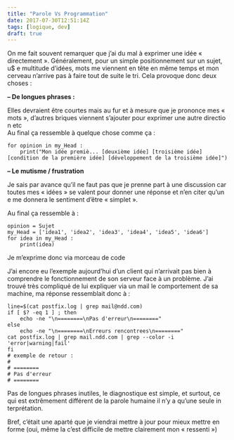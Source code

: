 ```yaml
---
title: "Parole Vs Programmation"
date: 2017-07-30T12:51:14Z
tags: [logique, dev]
draft: true
---
```


On me fait souvent remarquer que j’ai du mal à exprimer une idée « directement ». Généralement, pour un simple positionnement sur un sujet, u$ e multitude d’idées, mots me viennent en tête en même temps et mon cerveau n’arrive pas à faire tout de suite le tri. Cela provoque donc deux choses :  

**– De longues phrases :**  

Elles devraient être courtes mais au fur et à mesure que je prononce mes « mots », d’autres briques viennent s’ajouter pour exprimer une autre directio n etc  
Au final ça ressemble à quelque chose comme ça :  

    for opinion in my_Head :
        print("Mon idée premiè... [deuxième idée] [troisième idée] [condition de la première idée] [développement de la troisième idée]")

**– Le mutisme / frustration**  

Je sais par avance qu’il ne faut pas que je prenne part à une discussion car toutes mes « idées » se valent pour donner une réponse et n’en citer qu’un e me donnera le sentiment d’être « simplet ».  

Au final ça ressemble à :  

    opinion = Sujet
    my_Head = ['idea1', 'idea2', 'idea3', 'idea4', 'idea5', 'idea6']
    for idea in my_Head :
        print(idea)

Je m’exprime donc via morceau de code  

J’ai encore eu l’exemple aujourd’hui d’un client qui n’arrivait pas bien à comprendre le fonctionnement de son serveur face à un problème. J’ai trouvé très compliqué de lui expliquer via un mail le comportement de sa machine, ma réponse ressemblait donc à :  

    line=$(cat postfix.log | grep mail@ndd.com)
    if [ $? -eq 1 ] ; then
        echo -ne "\n========\nPas d'erreur\n========"
    else
        echo -ne "\n========\nErreurs rencontrees\n========"
    cat postfix.log | grep mail.ndd.com | grep --color -i 'error|warning|fail'
    fi
    # exemple de retour :
    #
    # ========
    # Pas d'erreur
    # ========

Pas de longues phrases inutiles, le diagnostique est simple, et surtout, ce qui est extrêmement différent de la parole humaine il n’y a qu’une seule in terprétation.  

Bref, c’était une aparté que je viendrai mettre à jour pour mieux mettre en forme (oui, même la c’est difficile de mettre clairement mon « ressenti »)
